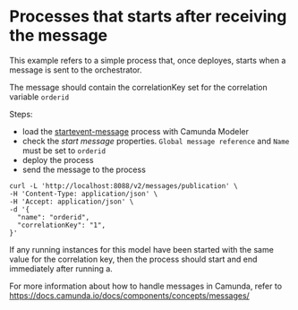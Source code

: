 # Processes that starts after receiving the message

This example refers to a simple process that, once deployes, starts when a message is sent to the orchestrator.

The message should contain the correlationKey set for the correlation variable `orderid`

Steps:
- load the [startevent-message](./startevent-message.bpmn) process with Camunda Modeler
- check the *start message* properties. `Global message reference` and `Name` must be set to `orderid`
- deploy the process
- send the message to the process 

```
curl -L 'http://localhost:8088/v2/messages/publication' \
-H 'Content-Type: application/json' \
-H 'Accept: application/json' \
-d '{
  "name": "orderid",
  "correlationKey": "1",
}'
```

If any running instances for this model have been started with the same value for the correlation key, then the process should start and end immediately after running a.


For more information about how to handle messages in Camunda, refer to https://docs.camunda.io/docs/components/concepts/messages/
